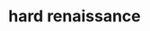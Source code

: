 ---
title: hard renaissance
tags:
  - Entrada
aliases:
  - hard renaissance
draft: true
created_at: 2024-07-13T16:30:56-03:00
updated_at: 2025-02-11T00:03:30-03:00
---